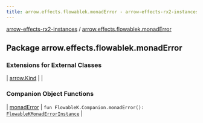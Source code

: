 ```yaml
---
title: arrow.effects.flowablek.monadError - arrow-effects-rx2-instances
---
```


[arrow-effects-rx2-instances](../index.html) / [arrow.effects.flowablek.monadError](./index.html)

## Package arrow.effects.flowablek.monadError

### Extensions for External Classes

| [arrow.Kind](arrow.-kind/index.html) |  |

### Companion Object Functions

| [monadError](monad-error.html) | `fun FlowableK.Companion.monadError(): `[`FlowableKMonadErrorInstance`](../arrow.effects/-flowable-k-monad-error-instance/index.html) |

